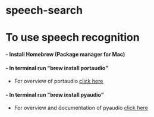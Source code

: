 # speech-search

# To use speech recognition

#### - Install Homebrew (Package manager for Mac)
#### - In terminal run "brew install portaudio"
* For overview of portaudio [click here](http://portaudio.com/docs/v19-doxydocs/)
#### - In terminal run "brew install pyaudio"
* For overview and documentation of pyaudio [click here](https://people.csail.mit.edu/hubert/pyaudio/docs/)
